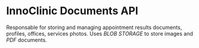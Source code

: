 # InnoClinic Documents API

Responsable for storing and managing appointment results documents, profiles, offices, services photos. Uses *BLOB STORAGE* to store images and *PDF* documents.